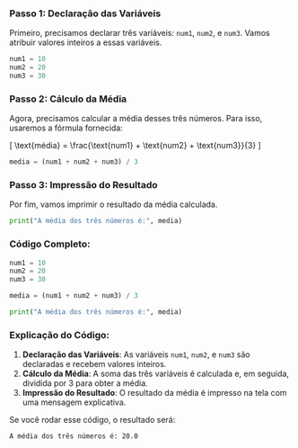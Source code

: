 ### Passo 1: Declaração das Variáveis
Primeiro, precisamos declarar três variáveis: `num1`, `num2`, e `num3`. Vamos atribuir valores inteiros a essas variáveis.

```python
num1 = 10
num2 = 20
num3 = 30
```

### Passo 2: Cálculo da Média
Agora, precisamos calcular a média desses três números. Para isso, usaremos a fórmula fornecida: 

\[
\text{média} = \frac{\text{num1} + \text{num2} + \text{num3}}{3}
\]

```python
media = (num1 + num2 + num3) / 3
```

### Passo 3: Impressão do Resultado
Por fim, vamos imprimir o resultado da média calculada.

```python
print("A média dos três números é:", media)
```

### Código Completo:

```python
num1 = 10
num2 = 20
num3 = 30

media = (num1 + num2 + num3) / 3

print("A média dos três números é:", media)
```

### Explicação do Código:
1. **Declaração das Variáveis**: As variáveis `num1`, `num2`, e `num3` são declaradas e recebem valores inteiros.
2. **Cálculo da Média**: A soma das três variáveis é calculada e, em seguida, dividida por 3 para obter a média.
3. **Impressão do Resultado**: O resultado da média é impresso na tela com uma mensagem explicativa.

Se você rodar esse código, o resultado será:
```
A média dos três números é: 20.0
```

